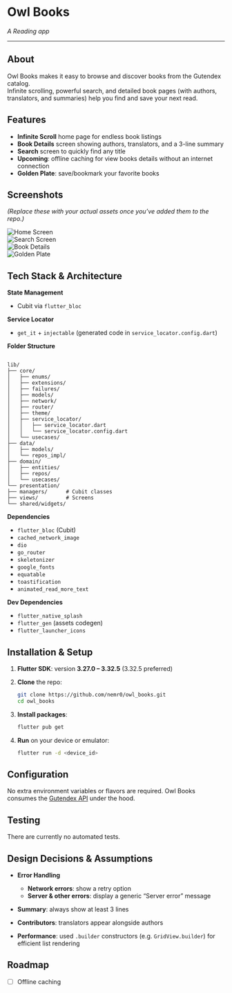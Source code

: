 # Owl Books

_A Reading app_

---

## About

Owl Books makes it easy to browse and discover books from the Gutendex catalog.  
Infinite scrolling, powerful search, and detailed book pages (with authors, translators, and summaries) help you find and save your next read.

## Features

- **Infinite Scroll** home page for endless book listings
- **Book Details** screen showing authors, translators, and a 3-line summary
- **Search** screen to quickly find any title
- **Upcoming**: offline caching for view books details without an internet connection
- **Golden Plate**: save/bookmark your favorite books


## Screenshots

*(Replace these with your actual assets once you’ve added them to the repo.)*

![Home Screen](assets/screenshots/home.png)  
![Search Screen](assets/screenshots/search.png)  
![Book Details](assets/screenshots/book_details.png)  
![Golden Plate](assets/screenshots/golden_plate.png)

## Tech Stack & Architecture

**State Management**
- Cubit via `flutter_bloc`

**Service Locator**
- `get_it` + `injectable` (generated code in `service_locator.config.dart`)

**Folder Structure**
```

lib/
├── core/
│   ├── enums/
│   ├── extensions/
│   ├── failures/
│   ├── models/
│   ├── network/
│   ├── router/
│   ├── theme/
│   ├── service_locator/
│   │   ├── service_locator.dart
│   │   └── service_locator.config.dart
│   └── usecases/
├── data/
│   ├── models/
│   └── repos_impl/
├── domain/
│   ├── entities/
│   ├── repos/
│   └── usecases/
└── presentation/
├── managers/      # Cubit classes
├── views/         # Screens
└── shared/widgets/

```

**Dependencies**
- `flutter_bloc` (Cubit)
- `cached_network_image`
- `dio`
- `go_router`
- `skeletonizer`
- `google_fonts`
- `equatable`
- `toastification`
- `animated_read_more_text`

**Dev Dependencies**
- `flutter_native_splash`
- `flutter_gen` (assets codegen)
- `flutter_launcher_icons`

## Installation & Setup

1. **Flutter SDK**: version **3.27.0 – 3.32.5** (3.32.5 preferred)
2. **Clone** the repo:
   ```bash
   git clone https://github.com/nemr0/owl_books.git
   cd owl_books 
    ``` 

3. **Install packages**:

   ```bash
   flutter pub get
   ```
4. **Run** on your device or emulator:

   ```bash
   flutter run -d <device_id>
   ```

## Configuration

No extra environment variables or flavors are required.
Owl Books consumes the [Gutendex API](https://gutendex.com/) under the hood.

## Testing

There are currently no automated tests.

## Design Decisions & Assumptions

* **Error Handling**

    * **Network errors**: show a retry option
    * **Server & other errors**: display a generic “Server error” message
* **Summary**: always show at least 3 lines
* **Contributors**: translators appear alongside authors
* **Performance**: used `.builder` constructors (e.g. `GridView.builder`) for efficient list rendering

## Roadmap

* [ ]  Offline caching

